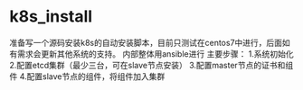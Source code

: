 # k8s_install
准备写一个源码安装k8s的自动安装脚本，目前只测试在centos7中进行，后面如有需求会更新其他系统的支持。
内部整体用ansible进行
主要步骤：
1.系统初始化
2.配置etcd集群（最少三台，可在slave节点安装）
3.配置master节点的证书和组件
4.配置slave节点的组件，将组件加入集群
